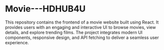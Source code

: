 # Movie---HDHUB4U
This repository contains the frontend of a movie website built using React. It provides users with an engaging and interactive UI to browse movies, view details, and explore trending films. The project integrates modern UI components, responsive design, and API fetching to deliver a seamless user experience.
